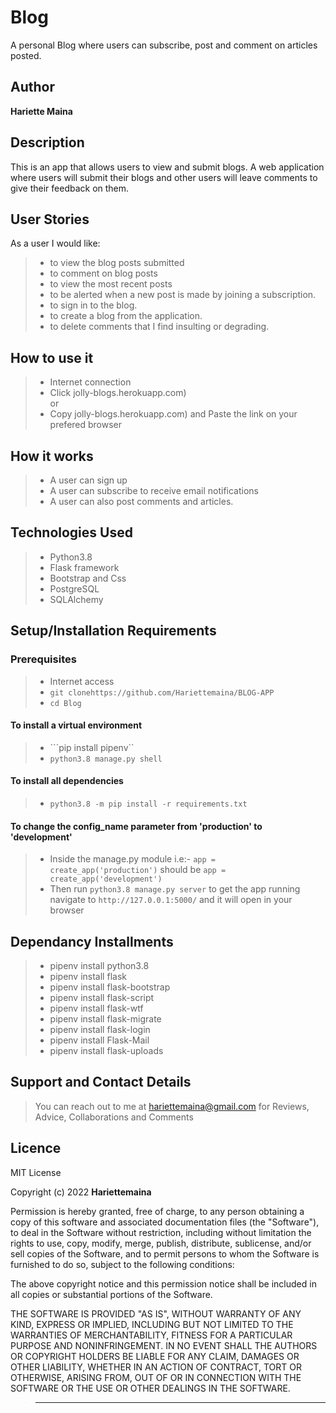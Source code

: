 # Blog

 A personal Blog where users can subscribe, post and comment on articles posted.

## Author

 **Hariette Maina**



## Description

 This is an app that allows users to view and submit blogs. A web application where users will submit their blogs and other users will leave comments to give their feedback on them.

## User Stories

As a user I would like:

> * to view the blog posts submitted
> * to comment on blog posts
> * to view the most recent posts
> * to be alerted when a new post is made by joining a subscription.
> * to sign in to the blog.
> * to create a blog from the application.
> * to delete comments that I find insulting or degrading.

## How to use it

> * Internet connection
> * Click jolly-blogs.herokuapp.com) <br/>
  or <br/>
> * Copy jolly-blogs.herokuapp.com) and  Paste the link on your prefered browser

## How it works

> * A user can sign up
> * A user can subscribe to receive email notifications
> * A user can also post comments and articles.

## Technologies Used

> * Python3.8
> * Flask framework
> * Bootstrap and Css
> * PostgreSQL
> * SQLAlchemy

## Setup/Installation Requirements

### Prerequisites

> * Internet access
> * ```git clonehttps://github.com/Hariettemaina/BLOG-APP```
> * ```cd Blog```

#### To install a virtual environment

> * ```pip install pipenv`` 
> * ```python3.8 manage.py shell```

#### To install all dependencies

> * ```python3.8 -m pip install -r requirements.txt```

#### To change the config_name parameter from 'production' to 'development'

> * Inside the manage.py module  i.e:- ```app = create_app('production')``` should be ```app = create_app('development')```
> * Then run ```python3.8 manage.py server``` to get the app running  navigate to ```http://127.0.0.1:5000/``` and it will open in your browser

## Dependancy Installments

> * pipenv install python3.8
> * pipenv  install flask
> * pipenv install flask-bootstrap
> * pipenv  install flask-script
> * pipenv install flask-wtf
> * pipenv  install flask-migrate
> * pipenv  install flask-login
> * pipenv  install Flask-Mail
> * pipenv install flask-uploads



## Support and Contact Details

> You can reach out to me at hariettemaina@gmail.com
for Reviews, Advice, Collaborations and Comments

## Licence

MIT License

Copyright (c) 2022 **Hariettemaina**

Permission is hereby granted, free of charge, to any person obtaining a copy
of this software and associated documentation files (the "Software"), to deal
in the Software without restriction, including without limitation the rights
to use, copy, modify, merge, publish, distribute, sublicense, and/or sell
copies of the Software, and to permit persons to whom the Software is
furnished to do so, subject to the following conditions:

The above copyright notice and this permission notice shall be included in all
copies or substantial portions of the Software.

THE SOFTWARE IS PROVIDED "AS IS", WITHOUT WARRANTY OF ANY KIND, EXPRESS OR
IMPLIED, INCLUDING BUT NOT LIMITED TO THE WARRANTIES OF MERCHANTABILITY,
FITNESS FOR A PARTICULAR PURPOSE AND NONINFRINGEMENT. IN NO EVENT SHALL THE
AUTHORS OR COPYRIGHT HOLDERS BE LIABLE FOR ANY CLAIM, DAMAGES OR OTHER
LIABILITY, WHETHER IN AN ACTION OF CONTRACT, TORT OR OTHERWISE, ARISING FROM,
OUT OF OR IN CONNECTION WITH THE SOFTWARE OR THE USE OR OTHER DEALINGS IN THE
SOFTWARE.

> --------------------------------------------------------